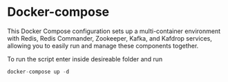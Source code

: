 # Docker-compose
This Docker Compose configuration sets up a multi-container environment with Redis, Redis Commander, Zookeeper, Kafka, and Kafdrop services, allowing you to easily run and manage these components together. </br>

To run the script enter inside desireable folder and run
``` python
docker-compose up -d
```
